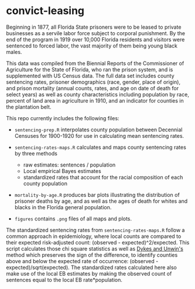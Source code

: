 # convict-leasing

Beginning in 1877, all Florida State prisoners were to be leased to private businesses as a servile labor force subject to corporal punishment. By the end of the program in 1919 over 10,000 Florida residents and visitors were sentenced to forced labor, the vast majority of them being young black males. 

This data was compiled from the Biennial Reports of the Commissioner of Agriculture for the State of Florida, who ran the prison system, and is supplemented with US Census data. The full data set includes county sentencing rates, prisoner demographics (race, gender, place of origin), and prison mortality (annual counts, rates, and age on date of death for select years) as well as county characteristics including population by race, percent of land area in agriculture in 1910, and an indicator for counties in the plantation belt.

This repo currently includes the following files:

  - `sentencing-prep.R` interpolates county population between Decennial Censuses for 1900-1920 for use in calculating mean sentencing rates.

  - `sentencing-rates-maps.R` calculates and maps county sentencing rates by three methods
      - raw estimates: sentences / population
      - Local empirical Bayes estimates
      - standardized rates that account for the racial composition of each county population 
      
  - `mortality-by-age.R` produces bar plots illustrating the distribution of prisoner deaths by age, and as well as the ages of death for whites and blacks in the Florida general population.
      
  - `figures` contains `.png` files of all maps and plots.
 
 The standardized sentencing rates from `sentencing-rates-maps.R` follow a common approach in epidemiology, where local counts are compared to their expected risk-adjusted count: (observed - expected)^2/expected. This script calculates those chi square statistics as well as [Dykes and Unwin's](http://www.agocg.ac.uk/reports/visual/casestud/dykes/dykes.pdf "Maps of the Census: a rough guide") method which preserves the sign of the difference, to identify counties above and below the expected rate of occurrence: (observed - expected)/sqrt(expected). 
The standardized rates calculated here also make use of the local EB estimates by making the observed count of sentences equal to the local EB rate*population. 

